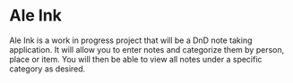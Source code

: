 # Ale Ink

Ale Ink is a work in progress project that will be a DnD note taking application. It will allow you to enter notes and categorize them by person, place or item. You will then be able to view all notes under a specific category as desired.
